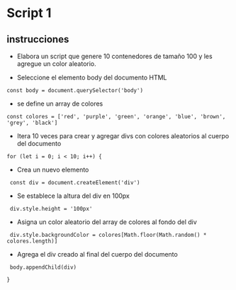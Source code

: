 # Script 1 
## instrucciones
<!-- UL -->
* Elabora un script que genere 10 contenedores de
tamaño 100 y les agregue un color aleatorio.



*  Seleccione el elemento body del documento HTML

`const body = document.querySelector('body')`

* se define un array de colores

`const colores = ['red', 'purple', 'green', 'orange', 'blue', 'brown', 'grey', 'black']`

* Itera 10 veces para crear y agregar divs con colores aleatorios al cuerpo del documento

`for (let i = 0; i < 10; i++) {`
 * Crea un nuevo elemento

` const div = document.createElement('div')`
* Se establece la altura del div en 100px

` div.style.height = '100px'`

* Asigna un color aleatorio del array de colores al fondo del div

 ` div.style.backgroundColor = colores[Math.floor(Math.random() * colores.length)]`

* Agrega el div creado al final del cuerpo del documento

` body.appendChild(div)`

`}`

